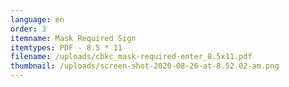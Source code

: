 ```yaml
---
language: en
order: 3
itemname: Mask Required Sign
itemtypes: PDF - 8.5 * 11
filename: /uploads/cbkc_mask-required-enter_8.5x11.pdf
thumbnail: /uploads/screen-shot-2020-08-26-at-8.52.02-am.png
---
```


